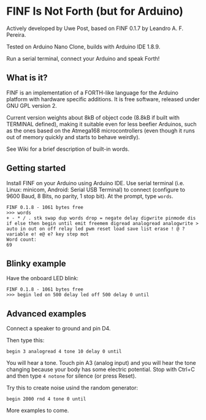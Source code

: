 FINF Is Not Forth (but for Arduino)
===================================

Actively developed by Uwe Post, based on FINF 0.1.7 by Leandro A. F. Pereira.

Tested on Arduino Nano Clone, builds with Arduino IDE 1.8.9.

Run a serial terminal, connect your Arduino and speak Forth!


What is it?
-----------

FINF is an implementation of a FORTH-like language for the Arduino platform with hardware specific additions. It is free software, released under GNU GPL version 2.

Current version weights about 8kB of object code (8.8kB if built with TERMINAL defined), making it suitable even for less beefier Arduinos, such as the ones based on the Atmega168 microcontrollers (even though it runs out of memory quickly and starts to behave weirdly).

See Wiki for a brief description of built-in words.


Getting started
---------------

Install FINF on your Arduino using Arduino IDE. Use serial terminal  (i.e. Linux: minicom, Android: Serial USB Terminal) to connect (configure to 9600 Baud, 8 Bits, no parity, 1 stop bit). At the prompt, type `words`.

```
FINF 0.1.8 - 1061 bytes free
>>> words
+ - * / . stk swap dup words drop = negate delay digwrite pinmode dis if else then begin until emit freemem digread analogread analogwrite > auto in out on off relay led pwm reset load save list erase ! @ ? variable e! e@ e? key step mot 
Word count: 
69
```


Blinky example
--------------
Have the onboard LED blink:

```
FINF 0.1.8 - 1061 bytes free
>>> begin led on 500 delay led off 500 delay 0 until

```

Advanced examples
-----------------
Connect a speaker to ground and pin D4.

Then type this:

```
begin 3 analogread 4 tone 10 delay 0 until
```

You will hear a tone. Touch pin A3 (analog input) and you will hear the tone changing because your body has some electric potential.
Stop with Ctrl+C and then type `4 notone` for silence (or press Reset).

Try this to create noise usind the random generator:

```
begin 2000 rnd 4 tone 0 until
```

More examples to come.

